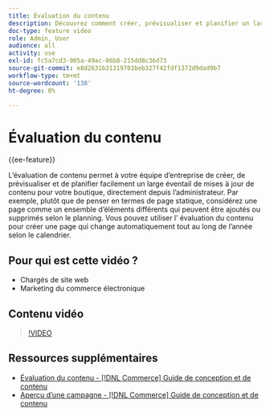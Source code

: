 ```yaml
---
title: Évaluation du contenu
description: Découvrez comment créer, prévisualiser et planifier un large éventail de mises à jour de contenu pour votre boutique, directement depuis l’administrateur.
doc-type: feature video
role: Admin, User
audience: all
activity: use
exl-id: fc5a7cd3-905a-49ac-86b8-215dd8c36d73
source-git-commit: e8d2631b31319701beb327f42fdf1372d9dad9b7
workflow-type: tm+mt
source-wordcount: '138'
ht-degree: 0%

---
```


# Évaluation du contenu

{{ee-feature}}

L’évaluation de contenu permet à votre équipe d’entreprise de créer, de prévisualiser et de planifier facilement un large éventail de mises à jour de contenu pour votre boutique, directement depuis l’administrateur. Par exemple, plutôt que de penser en termes de page statique, considérez une page comme un ensemble d’éléments différents qui peuvent être ajoutés ou supprimés selon le planning. Vous pouvez utiliser l’ évaluation du contenu pour créer une page qui change automatiquement tout au long de l’année selon le calendrier.

## Pour qui est cette vidéo ?

- Chargés de site web
- Marketing du commerce électronique

## Contenu vidéo

>[!VIDEO](https://video.tv.adobe.com/v/343784?quality=12&learn=on)

## Ressources supplémentaires

- [Évaluation du contenu - [!DNL Commerce] Guide de conception et de contenu](https://experienceleague.adobe.com/docs/commerce-admin/content-design/staging/content-staging.html)
- [Aperçu d’une campagne - [!DNL Commerce] Guide de conception et de contenu](https://experienceleague.adobe.com/docs/commerce-admin/content-design/staging/content-staging-preview.html)

